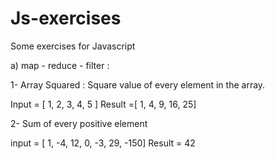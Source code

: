 # Js-exercises
Some exercises for Javascript

a) map - reduce - filter :

  1- Array Squared : Square value of every element in the array.
  
  Input = [ 1, 2, 3, 4, 5 ]   Result =[ 1, 4, 9, 16, 25]
  
  2- Sum of every positive element
  
  input = [ 1, -4, 12, 0, -3, 29, -150]   Result = 42

